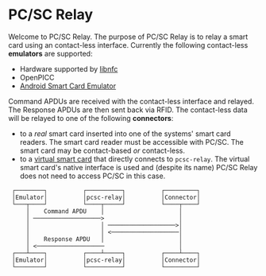 # PC/SC Relay

Welcome to PC/SC Relay. The purpose of PC/SC Relay is to relay a smart
card using an contact-less interface. Currently the following contact-less
**emulators** are supported:

- Hardware supported by [libnfc](http://www.libnfc.org/)
- OpenPICC
- [Android Smart Card
  Emulator](http://frankmorgner.github.io/vsmartcard/ACardEmulator/README.html)

Command APDUs are received with the contact-less interface and relayed. The
Response APDUs are then sent back via RFID. The contact-less data will be
relayed to one of the following **connectors**:

- to a *real* smart card inserted into one of the systems' smart card readers.
  The smart card reader must be accessible with PC/SC. The smart card may be
  contact-based *or* contact-less.
- to a [virtual smart
  card](http://frankmorgner.github.io/vsmartcard/ccid/README.html) that
  directly connects to `pcsc-relay`. The virtual smart card's native interface
  is used and (despite its name) PC/SC Relay does not need to access PC/SC in
  this case.

<!---
http://www.plantuml.com/plantuml/txt/SoWkIImgAStDuNBDBSr9BCalKj2rKr0gI2vErYrApKciL5AmKd3EpyrDp4jHS0nm2UL2bWEg1KhcvQKc0pLoGLcOHc3eWTjbfH2KMboGdrUS2Z7S8JKl1UWO0000

@startuml
skinparam responseMessageBelowArrow true
Emulator -> "pcsc-relay" : Command APDU
"pcsc-relay" -> Connector
Connector -> "pcsc-relay"
"pcsc-relay" -> Emulator : Response APDU
@enduml
-->
     ┌────────┐          ┌──────────┐          ┌─────────┐
     │Emulator│          │pcsc-relay│          │Connector│
     └───┬────┘          └────┬─────┘          └────┬────┘
         │    Command APDU    │                     │     
         │ ───────────────────>                     │     
         │                    │ ───────────────────>│     
         │                    │ <───────────────────│     
         │    Response APDU   │                     │     
         │ <───────────────────                     │     
     ┌───┴────┐          ┌────┴─────┐          ┌────┴────┐
     │Emulator│          │pcsc-relay│          │Connector│
     └────────┘          └──────────┘          └─────────┘

